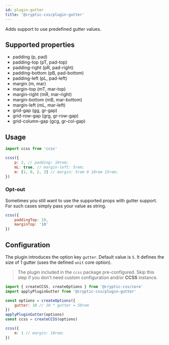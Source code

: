 ```yaml
---
id: plugin-gutter
title: '@cryptic-css/plugin-gutter'
---
```


Adds support to use predefined gutter values.

## Supported properties

-   padding (p, pad)
-   padding-top (pT, pad-top)
-   padding-right (pR, pad-right)
-   padding-bottom (pB, pad-bottom)
-   padding-left (pL, pad-left)
-   margin (m, mar)
-   margin-top (mT, mar-top)
-   margin-right (mR, mar-right)
-   margin-bottom (mB, mar-bottom)
-   margin-left (mL, mar-left)
-   grid-gap (gg, gr-gap)
-   grid-row-gap (grg, gr-row-gap)
-   grid-column-gap (gcg, gr-col-gap)

## Usage

```js
import ccss from 'ccss'

ccss({
    p: 2, // padding: 10rem;
    mL: true, // margin-left: 5rem;
    m: [1, 0, 2, 3] // margin: 5rem 0 10rem 15rem;
})
```

### Opt-out

Sometimes you still want to use the supported props with gutter support.
For such cases simply pass your value as string.

```js live
ccss({
    paddingTop: 10,
    marginTop: '10'
})
```

## Configuration

The plugin introduces the option key `gutter`. Default value is `5`.
It defines the size of 1 gutter (uses the defined `unit` core option).

> The plugin included in the `ccss` package pre-configured.
> Skip this step if you don't need custom configuration and/or **CCSS** instance.

```js
import { createCCSS, createOptions } from '@cryptic-css/core'
import applyPluginGutter from '@cryptic-css/plugin-gutter'

const options = createOptions({
    gutter: 10 // 10 * gutter = 50rem
})
applyPluginGutter(options)
const ccss = createCCSS(options)

ccss({
    m: 1 // margin: 10rem;
})
```
